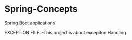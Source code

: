 # Spring-Concepts
Spring Boot applications

EXCEPTION FILE:
-This project is about excepiton Handling.

